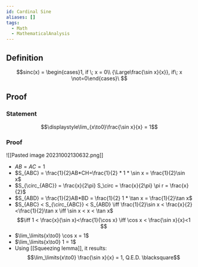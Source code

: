 ```yaml
---
id: Cardinal Sine
aliases: []
tags:
  - Math
  - MathematicalAnalysis
---
```

## Definition
$$sinc(x) = \begin{cases}1, if \; x = 0\\ {\Large\frac{\sin x}{x}}, if\; x \not=0\end{cases}\ $$

## Proof
### Statement
 $$\displaystyle\lim_{x\to0}\frac{\sin x}{x} = 1$$
### Proof
![[Pasted image 20231002130632.png]]
- $AB = AC = 1$
- $S_{ABC} = \frac{1}{2}AB*CH=\frac{1}{2} * 1 * \sin x = \frac{1}{2}\sin x$
- $S_{\circ_{ABC}} = \frac{x}{2\pi} S_\circ = \frac{x}{2\pi} \pi r = \frac{x}{2}$
- $S_{ABD} = \frac{1}{2}AB*BD = \frac{1}{2} 1 * \tan x = \frac{1}{2}\tan x$
- $S_{ABC} < S_{\circ_{ABC}} < S_{ABD} \iff \frac{1}{2}\sin x < \frac{x}{2}<\frac{1}{2}\tan x \iff \sin x < x < \tan x$
$$\iff 1 < \frac{x}{\sin x}<\frac{1}{\cos x} \iff \cos x < \frac{\sin x}{x}<1 $$
- $\lim_\limits{x\to0} \cos x = 1$
- $\lim_\limits{x\to0} 1 = 1$
- Using [[Squeezing lemma]], it results: $$\lim_\limits{x\to0} \frac{\sin x}{x} = 1, Q.E.D. \blacksquare$$
